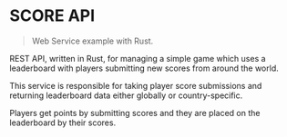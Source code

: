 # SCORE API

> Web Service example with Rust.

REST API, written in Rust, for managing a simple game which uses a leaderboard with players submitting new scores from around the world.

This service is responsible for taking player score submissions and returning leaderboard data either globally or country-specific.

Players get points by submitting scores and they are placed on the leaderboard by their scores.